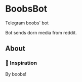 # BoobsBot
Telegram boobs' bot

Bot sends dorn media from reddit.

## About

### 💭 Inspiration

By boobs!